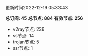 更新时间2022-12-19 05:33:43

**总订阅: 45**
**总节点: 884**
**有效节点: 256**
- v2ray节点: 236
- ss节点: 14
- trojan节点: 5
- ssr节点: 1
